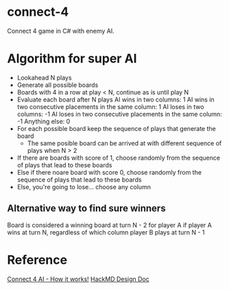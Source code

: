 # connect-4
Connect 4 game in C# with enemy AI.


# Algorithm for super AI

- Lookahead N plays
- Generate all possible boards 
- Boards with 4 in a row at play < N, continue as is until play N
- Evaluate each board after N plays
	AI wins in two columns: 1
	AI wins in two consecutive placements in the same column: 1
	AI loses in two columns: -1
	AI loses in two consecutive placements in the same column: -1
	Anything else: 0
- For each possible board keep the sequence of plays that generate the board
	- The same posible board can be arrived at with different sequence of plays when N > 2
- If there are boards with score of 1, choose randomly from the sequence of plays that lead to these boards
- Else if there noare board with score 0, choose randomly from the sequence of plays that lead to these boards
- Else, you're going to lose... choose any column


## Alternative way to find sure winners

Board is considered a winning board at turn N - 2 for player A if player A wins at turn N, regardless of which column player B plays at turn N - 1 

# Reference

[Connect 4 AI - How it works!](https://roadtolarissa.com/connect-4-ai-how-it-works)
[HackMD Design Doc](https://hackmd.io/hGzjvttQQtStH9FA595j3A)

